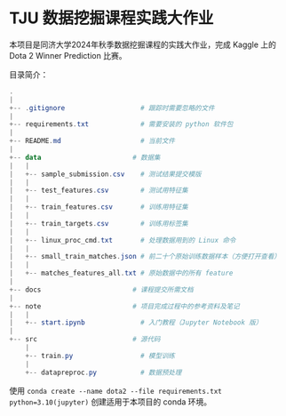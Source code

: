 # TJU 数据挖掘课程实践大作业

本项目是同济大学2024年秋季数据挖掘课程的实践大作业，完成 Kaggle 上的 Dota 2 Winner Prediction 比赛。

目录简介：

```powershell
.
|
+-- .gitignore                   # 跟踪时需要忽略的文件
|
+-- requirements.txt             # 需要安装的 python 软件包
|
+-- README.md                    # 当前文件
|
+-- data                       # 数据集
|   |
|   +-- sample_submission.csv    # 测试结果提交模版
|   |
|   +-- test_features.csv        # 测试用特征集
|   |
|   +-- train_features.csv       # 训练用特征集
|   |
|   +-- train_targets.csv        # 训练用标签集
|   |
|   +-- linux_proc_cmd.txt       # 处理数据用到的 Linux 命令
|   |
|   +-- small_train_matches.json # 前二十个原始训练数据样本（方便打开查看）
|   |
|   +-- matches_features_all.txt # 原始数据中的所有 feature
|
+-- docs                       # 课程提交所需文档
|
+-- note                       # 项目完成过程中的参考资料及笔记
|   |
|   +-- start.ipynb              # 入门教程（Jupyter Notebook 版）
|
+-- src                        # 源代码
    |
    +-- train.py                 # 模型训练
    |
    +-- datapreproc.py           # 数据预处理
```

使用 `conda create --name dota2 --file requirements.txt python=3.10(jupyter)` 创建适用于本项目的 conda 环境。
